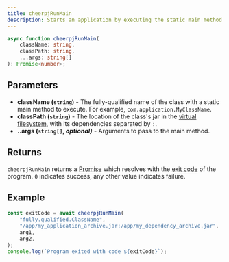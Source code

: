```yaml
---
title: cheerpjRunMain
description: Starts an application by executing the static main method of a Java class
---
```


```ts
async function cheerpjRunMain(
	className: string,
	classPath: string,
	...args: string[]
): Promise<number>;
```

## Parameters

- **className (`string`)** - The fully-qualified name of the class with a static main method to execute. For example, `com.application.MyClassName`.
- **classPath (`string`)** - The location of the class's jar in the [virtual filesystem], with its dependencies separated by `:`.
- **..args (`string[]`, _optional)_** - Arguments to pass to the main method.

## Returns

`cheerpjRunMain` returns a [Promise] which resolves with the [exit code] of the program. `0` indicates success, any other value indicates failure.

## Example

```js
const exitCode = await cheerpjRunMain(
	"fully.qualified.ClassName",
	"/app/my_application_archive.jar:/app/my_dependency_archive.jar",
	arg1,
	arg2,
);
console.log(`Program exited with code ${exitCode}`);
```

[Promise]: https://developer.mozilla.org/en-US/docs/Web/JavaScript/Reference/Global_Objects/Promise
[exit code]: https://en.wikipedia.org/wiki/Exit_status#Java
[virtual filesystem]: /cheerpj3/guides/File-System-support
